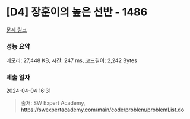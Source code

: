 # [D4] 장훈이의 높은 선반 - 1486 

[문제 링크](https://swexpertacademy.com/main/code/problem/problemDetail.do?contestProbId=AV2b7Yf6ABcBBASw) 

### 성능 요약

메모리: 27,448 KB, 시간: 247 ms, 코드길이: 2,242 Bytes

### 제출 일자

2024-04-04 16:31



> 출처: SW Expert Academy, https://swexpertacademy.com/main/code/problem/problemList.do